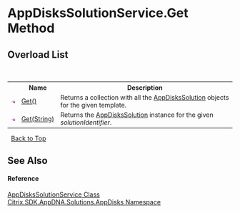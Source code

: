 # AppDisksSolutionService.Get Method 
 


## Overload List
&nbsp;<table><tr><th></th><th>Name</th><th>Description</th></tr><tr><td>![Public method](media/pubmethod.gif "Public method")</td><td><a href="94ad74cb-8896-e916-8fcd-8c8fca4781a4">Get()</a></td><td>
Returns a collection with all the <a href="c558efde-3ed2-f446-b9f0-43e9bdfd40c2">AppDisksSolution</a> objects for the given template.</td></tr><tr><td>![Public method](media/pubmethod.gif "Public method")</td><td><a href="21669625-48e3-17c0-d6c6-58ac348eea62">Get(String)</a></td><td>
Returns the <a href="c558efde-3ed2-f446-b9f0-43e9bdfd40c2">AppDisksSolution</a> instance for the given *solutionIdentifier*.</td></tr></table>&nbsp;
<a href="#appdiskssolutionservice.get-method">Back to Top</a>

## See Also


#### Reference
<a href="788c5801-0980-62fe-f2f1-cc8e70c9365f">AppDisksSolutionService Class</a><br /><a href="3c384851-470e-e1e2-019f-9fa48f730a55">Citrix.SDK.AppDNA.Solutions.AppDisks Namespace</a><br />